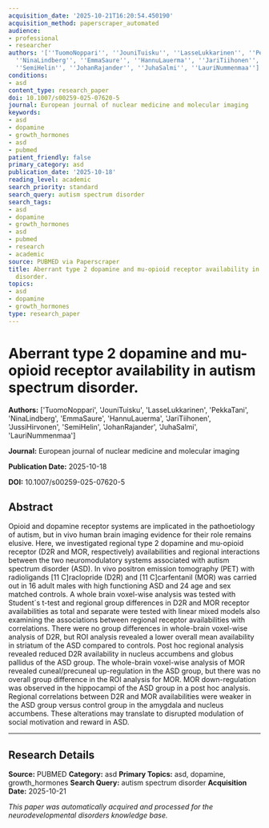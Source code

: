 ```yaml
---
acquisition_date: '2025-10-21T16:20:54.450190'
acquisition_method: paperscraper_automated
audience:
- professional
- researcher
authors: '[''TuomoNoppari'', ''JouniTuisku'', ''LasseLukkarinen'', ''PekkaTani'',
  ''NinaLindberg'', ''EmmaSaure'', ''HannuLauerma'', ''JariTiihonen'', ''JussiHirvonen'',
  ''SemiHelin'', ''JohanRajander'', ''JuhaSalmi'', ''LauriNummenmaa'']'
conditions:
- asd
content_type: research_paper
doi: 10.1007/s00259-025-07620-5
journal: European journal of nuclear medicine and molecular imaging
keywords:
- asd
- dopamine
- growth_hormones
- asd
- pubmed
patient_friendly: false
primary_category: asd
publication_date: '2025-10-18'
reading_level: academic
search_priority: standard
search_query: autism spectrum disorder
search_tags:
- asd
- dopamine
- growth_hormones
- asd
- pubmed
- research
- academic
source: PUBMED via Paperscraper
title: Aberrant type 2 dopamine and mu-opioid receptor availability in autism spectrum
  disorder.
topics:
- asd
- dopamine
- growth_hormones
type: research_paper
---
```


# Aberrant type 2 dopamine and mu-opioid receptor availability in autism spectrum disorder.

**Authors:** ['TuomoNoppari', 'JouniTuisku', 'LasseLukkarinen', 'PekkaTani', 'NinaLindberg', 'EmmaSaure', 'HannuLauerma', 'JariTiihonen', 'JussiHirvonen', 'SemiHelin', 'JohanRajander', 'JuhaSalmi', 'LauriNummenmaa']

**Journal:** European journal of nuclear medicine and molecular imaging

**Publication Date:** 2025-10-18

**DOI:** 10.1007/s00259-025-07620-5

## Abstract

Opioid and dopamine receptor systems are implicated in the pathoetiology of autism, but in vivo human brain imaging evidence for their role remains elusive. Here, we investigated regional type 2 dopamine and mu-opioid receptor (D2R and MOR, respectively) availabilities and regional interactions between the two neuromodulatory systems associated with autism spectrum disorder (ASD). In vivo positron emission tomography (PET) with radioligands [11 C]raclopride (D2R) and [11 C]carfentanil (MOR) was carried out in 16 adult males with high functioning ASD and 24 age and sex matched controls. A whole brain voxel-wise analysis was tested with Student´s t-test and regional group differences in D2R and MOR receptor availabilities as total and separate were tested with linear mixed models also examining the associations between regional receptor availabilities with correlations. There were no group differences in whole-brain voxel-wise analysis of D2R, but ROI analysis revealed a lower overall mean availability in striatum of the ASD compared to controls. Post hoc regional analysis revealed reduced D2R availability in nucleus accumbens and globus pallidus of the ASD group. The whole-brain voxel-wise analysis of MOR revealed cuneal/precuneal up-regulation in the ASD group, but there was no overall group difference in the ROI analysis for MOR. MOR down-regulation was observed in the hippocampi of the ASD group in a post hoc analysis. Regional correlations between D2R and MOR availabilities were weaker in the ASD group versus control group in the amygdala and nucleus accumbens. These alterations may translate to disrupted modulation of social motivation and reward in ASD.

---

## Research Details

**Source:** PUBMED
**Category:** asd
**Primary Topics:** asd, dopamine, growth_hormones
**Search Query:** autism spectrum disorder
**Acquisition Date:** 2025-10-21

*This paper was automatically acquired and processed for the neurodevelopmental disorders knowledge base.*
